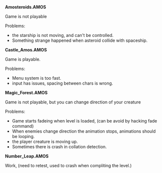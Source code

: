 **Amosteroids.AMOS**

Game is not playable

Problems:

* the starship is not moving, and can't be controlled.
* Something strange happened when asteroid collide with spaceship.

**Castle_Amos.AMOS**

Game is playable.

Problems:

* Menu system is too fast.
* input has issues, spacing between chars is wrong.

**Magic_Forest.AMOS**

Game is not playable, but you can change direction of your creature

Problems:

* Game starts fadeing when level is loaded, (can be avoid by hacking fade command)
* When enemies change direction the animation stops, animations should be looping.
* the player creature is moving up.
* Sometimes there is crash in collation detection.

**Number_Leap.AMOS**

Work, (need to retest, used to crash when compliting the level.)
